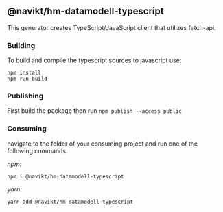 ## @navikt/hm-datamodell-typescript

This generator creates TypeScript/JavaScript client that utilizes fetch-api. 

### Building

To build and compile the typescript sources to javascript use:
```
npm install
npm run build
```

### Publishing

First build the package then run ```npm publish --access public```

### Consuming

navigate to the folder of your consuming project and run one of the following commands.

_npm:_

```
npm i @navikt/hm-datamodell-typescript
```

_yarn:_

```
yarn add @navikt/hm-datamodell-typescript
```